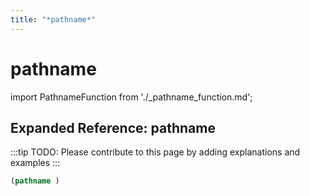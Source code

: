 ```yaml
---
title: "*pathname*"
---
```


# pathname

import PathnameFunction from './_pathname_function.md';

<PathnameFunction />

## Expanded Reference: pathname

:::tip
TODO: Please contribute to this page by adding explanations and examples
:::

```lisp
(pathname )
```
